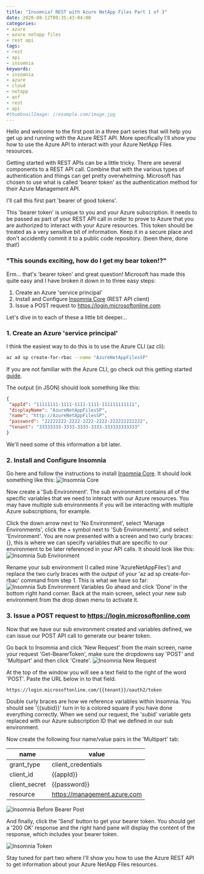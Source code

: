```yaml
---
title: "Insomnia? REST with Azure NetApp Files Part 1 of 3"
date: 2020-08-12T09:35:43-04:00
categories:
- azure
- azure netapp files
- rest api
tags:
- rest
- api
- insomnia
keywords:
- insomnia
- azure
- cloud
- netapp
- anf
- rest
- api
#thumbnailImage: //example.com/image.jpg
---
```

Hello and welcome to the first post in a three part series that will help you get up and running with the Azure REST API. More specifically I'll show you how to use the Azure API to interact with your Azure NetApp Files resources.

Getting started with REST APIs can be a little tricky. There are several components to a REST API call. Combine that with the various types of authentication and things can get pretty overwhelming. Microsoft has chosen to use what is called 'bearer token' as the authentication method for their Azure Management API.

I'll call this first part 'bearer of good tokens'.

This 'bearer token' is unique to you and your Azure subscription. It needs to be passed as part of your REST API call in order to prove to Azure that you are authorized to interact with your Azure resources. This token should be treated as a very sensitive bit of information. Keep it in a secure place and don't accidently commit it to a public code repository. (been there, done that!)

### "This sounds exciting, how do I get my bear token!?"

Erm... that's 'bearer token' and great question! Microsoft has made this quite easy and I have broken it down in to three easy steps:

1. Create an Azure 'service principal'
2. Install and Configure [Insomnia Core](https://insomnia.rest) (REST API client)
3. Issue a POST request to <https://login.microsoftonline.com>

Let's dive in to each of these a little bit deeper...

### 1. Create an Azure 'service principal'

I think the easiest way to do this is to use the Azure CLI (az cli):

~~~sh
az ad sp create-for-rbac --name "AzureNetAppFilesSP"
~~~

If you are not familiar with the Azure CLI, go check out this getting started [guide](https://docs.microsoft.com/en-us/cli/azure/get-started-with-azure-cli?view=azure-cli-latest).

The output (in JSON) should look something like this:

~~~json
{
 "appId": "11111111-1111-1111-1111-111111111111",
 "displayName": "AzureNetAppFilesSP",
 "name": "http://AzureNetAppFilesSP",
 "password": "22222222-2222-2222-2222-222222222222",
 "tenant": "33333333-3333-3333-3333-333333333333"
}
~~~

We'll need some of this information a bit later.

<!--more-->
### 2. Install and Configure Insomnia

Go here and follow the instructions to install [Insomnia Core](https://insomnia.rest). It should look something like this:
![Insomnia Core](/img/insomnia_core.png)

Now create a 'Sub Environment'. The sub environment contains all of the specific variables that we need to interact with our Azure resources. You may have multiple sub environments if you will be interacting with multiple Azure subscriptions, for example.

Click the down arrow next to 'No Environment', select 'Manage Environments', click the + symbol next to 'Sub Environments', and select 'Environment'. You are now presented with a screen and two curly braces: {}, this is where we can specify variables that are specific to our environment to be later referenced in your API calls. It should look like this:
![Insomnia Sub Environment](/img/insomnia_new_sub_environment.png)

Rename your sub environment (I called mine 'AzureNetAppFiles') and replace the two curly braces with the output of your 'az ad sp create-for-rbac' command from step 1. This is what we have so far:
![Insomnia Sub Environment Variables](/img/insomnia_new_sub_renamed.png)
Go ahead and click 'Done' in the bottom right hand corner. Back at the main screen, select your new sub environment from the drop down menu to activate it.

### 3. Issue a POST request to <https://login.microsoftonline.com>

Now that we have our sub environment created and variables defined, we can issue our POST API call to generate our bearer token.

Go back to Insomnia and click 'New Request' from the main screen, name your request 'Get-BearerToken', make sure the dropdowns say 'POST' and 'Multipart' and then click 'Create'.
![Insomnia New Request](/img/insomnia_new_request.png)

At the top of the window you will see a text field to the right of the word 'POST'. Paste the URL below in to that field.

~~~sh
https://login.microsoftonline.com/{{tenant}}/oauth2/token
~~~

Double curly braces are how we reference variables within Insomnia. You should see '{{subid}}' turn in to a colored square if you have done everything correctly. When we send our request, the 'subid' variable gets replaced with our Azure subscription ID that we defined in our sub environment.

Now create the following four name/value pairs in the 'Multipart' tab:

name | value
---- | ----
grant_type | client_credentials
client_id | {{appId}}
client_secret | {{password}}
resource | <https://management.azure.com>

![Insomnia Before Bearer Post](/img/insomnia_bearer_prepost.png)

And finally, click the 'Send' button to get your bearer token. You should get a '200 OK' response and the right hand pane will display the content of the response, which includes your bearer token.

![Insomnia Token](/img/insomnia_token.png)

Stay tuned for part two where I'll show you how to use the Azure REST API to get information about your Azure NetApp Files resources.
